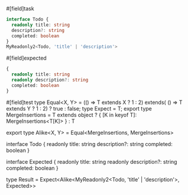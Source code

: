 #[field]task
```ts
interface Todo {
  readonly title: string
  description?: string
  completed: boolean
}
MyReadonly2<Todo, 'title' | 'description'>
```

#[field]expected
```ts
{
  readonly title: string
  readonly description?: string
  completed: boolean
}
```

#[field]test
type Equal<X, Y> = (<T>() => T extends X ? 1 : 2) extends(
    <T>() => T extends Y ? 1 : 2) ? true : false;
type Expect<T extends true> = T;
export type MergeInsertions<T> =
  T extends object
    ? { [K in keyof T]: MergeInsertions<T[K]> }
    : T

export type Alike<X, Y> = Equal<MergeInsertions<X>, MergeInsertions<Y>>

interface Todo {
  readonly title: string
  description?: string
  completed: boolean
}

interface Expected {
  readonly title: string
  readonly description?: string
  completed: boolean
}

type Result = Expect<Alike<MyReadonly2<Todo, 'title' | 'description'>, Expected>>